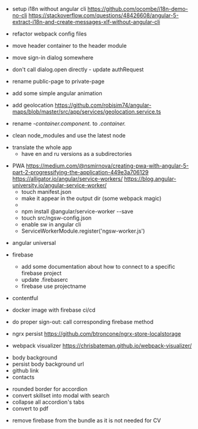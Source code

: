 + setup i18n without angular cli
https://github.com/ocombe/i18n-demo-no-cli
https://stackoverflow.com/questions/48426608/angular-5-extract-i18n-and-create-messages-xlf-without-angular-cli

- refactor webpack config files

+ move header container to the header module

+ move sign-in dialog somewhere

+ don't call dialog.open directly - update authRequest

+ rename public-page to private-page

+ add some simple angular animation

+ add geolocation https://github.com/robisim74/angular-maps/blob/master/src/app/services/geolocation.service.ts

+ rename *-container.component.* to *.container.*

+ clean node_modules and use the latest node

- translate the whole app
    - have en and ru versions as a subdirectories

+ PWA
https://medium.com/@nsmirnova/creating-pwa-with-angular-5-part-2-progressifying-the-application-449e3a706129
https://alligator.io/angular/service-workers/
https://blog.angular-university.io/angular-service-worker/
    + touch manifest.json
    + make it appear in the output dir (some webpack magic)
    +  <link rel="manifest" href="manifest.json">
    + npm install @angular/service-worker --save
    + touch src/ngsw-config.json
    + enable sw in angular cli
    + ServiceWorkerModule.register('ngsw-worker.js') 

- angular universal

+ firebase
    - add some documentation about how to connect to a specific firebase project
    - update .firebaserc
    - firebase use projectname

+ contentful

- docker image with firebase ci/cd

+ do proper sign-out: call corresponding firebase method

+ ngrx persist
https://github.com/btroncone/ngrx-store-localstorage

- webpack visualizer https://chrisbateman.github.io/webpack-visualizer/

+ body background
+ persist body background url
+ github link
+ contacts
- rounded border for accordion
- convert skillset into modal with search 
- collapse all accordion's tabs
- convert to pdf
+ remove firebase from the bundle as it is not needed for CV
